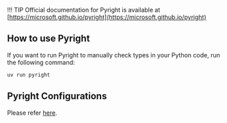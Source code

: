 !!! TIP
    Official documentation for Pyright is available at [https://microsoft.github.io/pyright](https://microsoft.github.io/pyright)

## How to use Pyright
If you want to run Pyright to manually check types in your Python code, run the following command:
```sh
uv run pyright
```

## Pyright Configurations
Please refer [here](../configurations/pyright.md).
